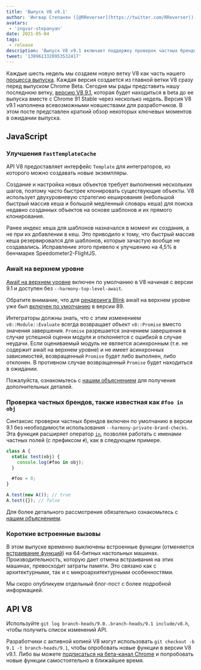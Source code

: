```yaml
---
title: 'Выпуск V8 v9.1'
author: 'Ингвар Степанян ([@RReverser](https://twitter.com/RReverser)), тестирую мой личный бренд'
avatars:
 - 'ingvar-stepanyan'
date: 2021-05-04
tags:
 - release
description: 'Выпуск V8 v9.1 включает поддержку проверок частных брендов, активацию await на верхнем уровне по умолчанию и улучшения производительности.'
tweet: '1389613320953532417'
---
```

Каждые шесть недель мы создаем новую ветку V8 как часть нашего [процесса выпуска](https://v8.dev/docs/release-process). Каждая версия создается из главной ветки V8 сразу перед выпуском Chrome Beta. Сегодня мы рады представить нашу последнюю ветку, [версию V8 9.1](https://chromium.googlesource.com/v8/v8.git/+log/branch-heads/9.1), которая будет находиться в beta до ее выпуска вместе с Chrome 91 Stable через несколько недель. Версия V8 v9.1 наполнена всевозможными новшествами для разработчиков. В этом посте представлен краткий обзор некоторых ключевых моментов в ожидании выпуска.

<!--truncate-->
## JavaScript

### Улучшения `FastTemplateCache`

API V8 предоставляет интерфейс `Template` для интеграторов, из которого можно создавать новые экземпляры.

Создание и настройка новых объектов требует выполнения нескольких шагов, поэтому часто быстрее клонировать существующие объекты. V8 использует двухуровневую стратегию кеширования (небольшой быстрый массив кеша и большой медленный словарь кеша) для поиска недавно созданных объектов на основе шаблонов и их прямого клонирования.

Ранее индекс кеша для шаблонов назначался в момент их создания, а не при их добавлении в кеш. Это приводило к тому, что быстрый массив кеша резервировался для шаблонов, которые зачастую вообще не создавались. Исправление этого привело к улучшению на 4,5% в бенчмарке Speedometer2-FlightJS.

### Await на верхнем уровне

[Await на верхнем уровне](https://v8.dev/features/top-level-await) включен по умолчанию в V8 начиная с версии 9.1 и доступен без `--harmony-top-level-await`.

Обратите внимание, что для [рендеринга Blink](https://www.chromium.org/blink) await на верхнем уровне уже был [включен по умолчанию](https://v8.dev/blog/v8-release-89#top-level-await) в версии 89.

Интеграторы должны знать, что с этим изменением `v8::Module::Evaluate` всегда возвращает объект `v8::Promise` вместо значения завершения. `Promise` разрешается значением завершения в случае успешной оценки модуля и отклоняется с ошибкой в случае неудачи. Если оцениваемый модуль не является асинхронным (т.е. не содержит await на верхнем уровне) и не имеет асинхронных зависимостей, возвращенный `Promise` будет либо выполнен, либо отклонен. В противном случае возвращенный `Promise` будет находиться в ожидании.

Пожалуйста, ознакомьтесь с [нашим объяснением](https://v8.dev/features/top-level-await) для получения дополнительных деталей.

### Проверка частных брендов, также известная как `#foo in obj`

Синтаксис проверки частных брендов включен по умолчанию в версии 9.1 без необходимости использования `--harmony-private-brand-checks`. Эта функция расширяет оператор [`in`](https://developer.mozilla.org/en-US/docs/Web/JavaScript/Reference/Operators/in), позволяя работать с именами частных полей (с префиксом `#`), как в следующем примере.

```javascript
class A {
  static test(obj) {
    console.log(#foo in obj);
  }

  #foo = 0;
}

A.test(new A()); // true
A.test({}); // false
```

Для более детального рассмотрения обязательно ознакомьтесь с [нашим объяснением](https://v8.dev/features/private-brand-checks).

### Короткие встроенные вызовы

В этом выпуске временно выключены встроенные функции (отменяется [встраивание функций](https://v8.dev/blog/embedded-builtins)) на 64-битных настольных машинах. Производительность, которую дает отмена встраивания на этих машинах, превосходит затраты памяти. Это связано как с архитектурными, так и с микроархитектурными особенностями.

Мы скоро опубликуем отдельный блог-пост с более подробной информацией.

## API V8

Используйте `git log branch-heads/9.0..branch-heads/9.1 include/v8.h`, чтобы получить список изменений API.

Разработчики с активной копией V8 могут использовать `git checkout -b 9.1 -t branch-heads/9.1`, чтобы опробовать новые функции в версии V8 v9.1. Либо вы можете [подписаться на бета-канал Chrome](https://www.google.com/chrome/browser/beta.html) и попробовать новые функции самостоятельно в ближайшее время.
